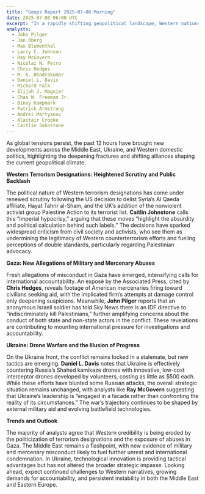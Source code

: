 ```yaml
---
title: "Geops Report 2025-07-08 Morning"
date: 2025-07-08 06:00 UTC
excerpt: "In a rapidly shifting geopolitical landscape, Western nations face mounting criticism for their controversial terrorism designations and alleged complicity in military abuses, as new revelations from Gaza and Ukraine expose deepening fractures and challenge the credibility of Western counterterrorism and foreign policy narratives."
analysts:
  - John Pilger
  - Jan Oberg
  - Max Blumenthal
  - Larry C. Johnson
  - Ray McGovern
  - Nicolai N. Petro
  - Chris Hedges
  - M. K. Bhadrakumar
  - Daniel L. Davis
  - Richard Falk
  - Elijah J. Magnier
  - Chas W. Freeman Jr.
  - Binoy Kampmark
  - Patrick Armstrong
  - Andrei Martyanov
  - Alastair Crooke
  - Caitlin Johnstone
---
```


As global tensions persist, the past 12 hours have brought new developments across the Middle East, Ukraine, and Western domestic politics, highlighting the deepening fractures and shifting alliances shaping the current geopolitical climate.

**Western Terrorism Designations: Heightened Scrutiny and Public Backlash**

The political nature of Western terrorism designations has come under renewed scrutiny following the US decision to delist Syria’s Al Qaeda affiliate, Hayat Tahrir al-Sham, and the UK’s addition of the nonviolent activist group Palestine Action to its terrorist list. **Caitlin Johnstone** calls this “imperial hypocrisy,” arguing that these moves “highlight the absurdity and political calculation behind such labels.” The decisions have sparked widespread criticism from civil society and activists, who see them as undermining the legitimacy of Western counterterrorism efforts and fueling perceptions of double standards, particularly regarding Palestinian advocacy.

**Gaza: New Allegations of Military and Mercenary Abuses**

Fresh allegations of misconduct in Gaza have emerged, intensifying calls for international accountability. An exposé by the Associated Press, cited by **Chris Hedges**, reveals footage of American mercenaries firing toward civilians seeking aid, with the implicated firm’s attempts at damage control only deepening suspicions. Meanwhile, **John Pilger** reports that an anonymous Israeli soldier has told Sky News there is an IDF directive to “indiscriminately kill Palestinians,” further amplifying concerns about the conduct of both state and non-state actors in the conflict. These revelations are contributing to mounting international pressure for investigations and accountability.

**Ukraine: Drone Warfare and the Illusion of Progress**

On the Ukraine front, the conflict remains locked in a stalemate, but new tactics are emerging. **Daniel L. Davis** notes that Ukraine is effectively countering Russia’s Shahed kamikaze drones with innovative, low-cost interceptor drones developed by volunteers, costing as little as $500 each. While these efforts have blunted some Russian attacks, the overall strategic situation remains unchanged, with analysts like **Ray McGovern** suggesting that Ukraine’s leadership is “engaged in a facade rather than confronting the reality of its circumstances.” The war’s trajectory continues to be shaped by external military aid and evolving battlefield technologies.

**Trends and Outlook**

The majority of analysts agree that Western credibility is being eroded by the politicization of terrorism designations and the exposure of abuses in Gaza. The Middle East remains a flashpoint, with new evidence of military and mercenary misconduct likely to fuel further unrest and international condemnation. In Ukraine, technological innovation is providing tactical advantages but has not altered the broader strategic impasse. Looking ahead, expect continued challenges to Western narratives, growing demands for accountability, and persistent instability in both the Middle East and Eastern Europe.
